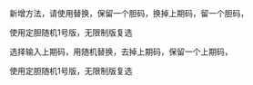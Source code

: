 新增方法，请使用替换，保留一个胆码，换掉上期码，留一个胆码，

使用定胆随机1号版，无限制版复选


选择输入上期码，用随机替换，去掉上期码，保留一个上期码，

使用定胆随机1号版，无限制版复选










